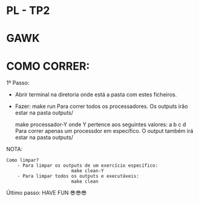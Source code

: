 # PL - TP2
# GAWK
# COMO CORRER:

1º Passo:
- Abrir terminal na diretoria onde está a pasta com estes ficheiros.

- Fazer: 
            make run
Para correr todos os processadores. Os outputs irão estar na pasta outputs/

	make processador-Y
onde Y pertence aos seguintes valores: a b c d
Para correr apenas um processdor em específico. O output também irá estar na pasta outputs/

NOTA:

    Como limpar?
        - Para limpar os outputs de um exercício específico:
                            make clean-Y
        - Para limpar todos os outputs e executáveis:
                            make clean


Último passo:
    HAVE FUN 😎😎😎
